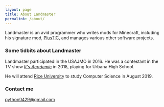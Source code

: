 ```yaml
---
layout: page
title: About Landmaster
permalink: /about/
---
```


Landmaster is an avid programmer who writes mods for Minecraft, including his signature mod, [PlusTiC](http://github.com/Landmaster/PlusTiC), and manages various other software projects.

### Some tidbits about Landmaster

Landmaster participated in the USAJMO in 2016. He was a contestant in the TV show [*It's Academic*](http://www.itsacademicquizshow.com/) in 2018, playing for Urbana High School.

He will attend [Rice University](https://www.rice.edu/) to study Computer Science in August 2019.

### Contact me

[python0429@gmail.com](mailto:python0429@gmail.com)
